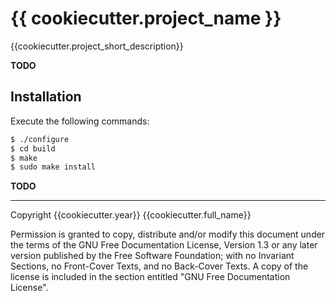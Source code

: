 {{ cookiecutter.project_name }}
========================================================================

{{cookiecutter.project_short_description}}

**TODO**

Installation
------------------------------------------------------------------------

Execute the following commands:

```sh
$ ./configure
$ cd build
$ make
$ sudo make install
```

**TODO**

________________________________________________________________________

Copyright {{cookiecutter.year}} {{cookiecutter.full_name}}

Permission is granted to copy, distribute and/or modify this document
under the terms of the GNU Free Documentation License, Version 1.3
or any later version published by the Free Software Foundation;
with no Invariant Sections, no Front-Cover Texts, and no Back-Cover
Texts.  A copy of the license is included in the section entitled "GNU
Free Documentation License".
